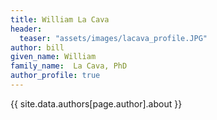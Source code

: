 ```yaml
---
title: William La Cava
header:
  teaser: "assets/images/lacava_profile.JPG"
author: bill
given_name: William
family_name:  La Cava, PhD
author_profile: true
---
```


{{ site.data.authors[page.author].about }}